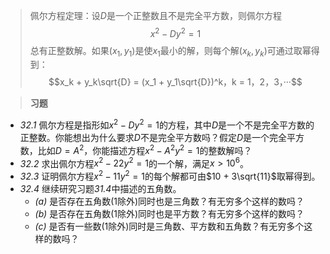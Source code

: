 >佩尔方程定理：设$D$是一个正整数且不是完全平方数，则佩尔方程$$x^2 - Dy^2 = 1$$总有正整数解。如果$(x_1, y_1)$是使$x_1$最小的解，则每个解$(x_k, y_k)$可通过取幂得到：$$x_k + y_k\sqrt{D} = (x_1 + y_1\sqrt{D})^k，k = 1，2，3，···$$

>**习题**
- *32.1* 佩尔方程是指形如$x^2 - Dy^2 = 1$的方程，其中$D$是一个不是完全平方数的正整数。你能想出为什么要求$D$不是完全平方数吗？假定$D$是一个完全平方数，比如$D = A^2$，你能描述方程$x^2 - A^2y^2 = 1$的整数解吗？
- *32.2* 求出佩尔方程$x^2 - 22y^2 = 1$的一个解，满足$x > 10^6$。
- *32.3* 证明佩尔方程$x^2 - 11y^2 = 1$的每个解都可由$10 + 3\sqrt{11}$取幂得到。
- *32.4* 继续研究习题*31.4*中描述的五角数。
	- *(a)* 是否存在五角数($1$除外)同时也是三角数？有无穷多个这样的数吗？
	- *(b)* 是否存在五角数($1$除外)同时也是平方数？有无穷多个这样的数吗？
	- *(c)* 是否有一些数($1$除外)同时是三角数、平方数和五角数？有无穷多个这样的数吗？